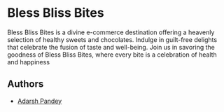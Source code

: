 
# Bless Bliss Bites

Bless Bliss Bites is a divine e-commerce destination offering a heavenly selection of healthy sweets and chocolates. Indulge in guilt-free delights that celebrate the fusion of taste and well-being. Join us in savoring the goodness of Bless Bliss Bites, where every bite is a celebration of health and happiness


## Authors

- [Adarsh Pandey](https://www.github.com/adarshpandey18)

